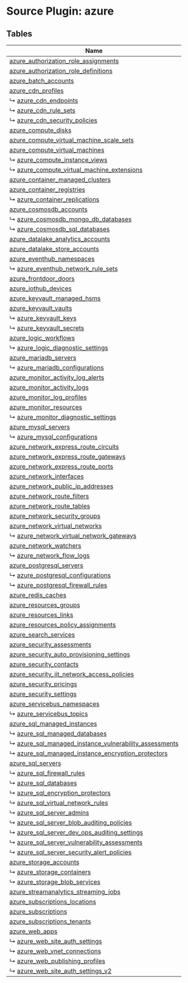 # Source Plugin: azure
## Tables
| Name          |
| ------------- |
| [azure_authorization_role_assignments](azure_authorization_role_assignments.md) |
| [azure_authorization_role_definitions](azure_authorization_role_definitions.md) |
| [azure_batch_accounts](azure_batch_accounts.md) |
| [azure_cdn_profiles](azure_cdn_profiles.md) |
| ↳ [azure_cdn_endpoints](azure_cdn_endpoints.md) |
| ↳ [azure_cdn_rule_sets](azure_cdn_rule_sets.md) |
| ↳ [azure_cdn_security_policies](azure_cdn_security_policies.md) |
| [azure_compute_disks](azure_compute_disks.md) |
| [azure_compute_virtual_machine_scale_sets](azure_compute_virtual_machine_scale_sets.md) |
| [azure_compute_virtual_machines](azure_compute_virtual_machines.md) |
| ↳ [azure_compute_instance_views](azure_compute_instance_views.md) |
| ↳ [azure_compute_virtual_machine_extensions](azure_compute_virtual_machine_extensions.md) |
| [azure_container_managed_clusters](azure_container_managed_clusters.md) |
| [azure_container_registries](azure_container_registries.md) |
| ↳ [azure_container_replications](azure_container_replications.md) |
| [azure_cosmosdb_accounts](azure_cosmosdb_accounts.md) |
| ↳ [azure_cosmosdb_mongo_db_databases](azure_cosmosdb_mongo_db_databases.md) |
| ↳ [azure_cosmosdb_sql_databases](azure_cosmosdb_sql_databases.md) |
| [azure_datalake_analytics_accounts](azure_datalake_analytics_accounts.md) |
| [azure_datalake_store_accounts](azure_datalake_store_accounts.md) |
| [azure_eventhub_namespaces](azure_eventhub_namespaces.md) |
| ↳ [azure_eventhub_network_rule_sets](azure_eventhub_network_rule_sets.md) |
| [azure_frontdoor_doors](azure_frontdoor_doors.md) |
| [azure_iothub_devices](azure_iothub_devices.md) |
| [azure_keyvault_managed_hsms](azure_keyvault_managed_hsms.md) |
| [azure_keyvault_vaults](azure_keyvault_vaults.md) |
| ↳ [azure_keyvault_keys](azure_keyvault_keys.md) |
| ↳ [azure_keyvault_secrets](azure_keyvault_secrets.md) |
| [azure_logic_workflows](azure_logic_workflows.md) |
| ↳ [azure_logic_diagnostic_settings](azure_logic_diagnostic_settings.md) |
| [azure_mariadb_servers](azure_mariadb_servers.md) |
| ↳ [azure_mariadb_configurations](azure_mariadb_configurations.md) |
| [azure_monitor_activity_log_alerts](azure_monitor_activity_log_alerts.md) |
| [azure_monitor_activity_logs](azure_monitor_activity_logs.md) |
| [azure_monitor_log_profiles](azure_monitor_log_profiles.md) |
| [azure_monitor_resources](azure_monitor_resources.md) |
| ↳ [azure_monitor_diagnostic_settings](azure_monitor_diagnostic_settings.md) |
| [azure_mysql_servers](azure_mysql_servers.md) |
| ↳ [azure_mysql_configurations](azure_mysql_configurations.md) |
| [azure_network_express_route_circuits](azure_network_express_route_circuits.md) |
| [azure_network_express_route_gateways](azure_network_express_route_gateways.md) |
| [azure_network_express_route_ports](azure_network_express_route_ports.md) |
| [azure_network_interfaces](azure_network_interfaces.md) |
| [azure_network_public_ip_addresses](azure_network_public_ip_addresses.md) |
| [azure_network_route_filters](azure_network_route_filters.md) |
| [azure_network_route_tables](azure_network_route_tables.md) |
| [azure_network_security_groups](azure_network_security_groups.md) |
| [azure_network_virtual_networks](azure_network_virtual_networks.md) |
| ↳ [azure_network_virtual_network_gateways](azure_network_virtual_network_gateways.md) |
| [azure_network_watchers](azure_network_watchers.md) |
| ↳ [azure_network_flow_logs](azure_network_flow_logs.md) |
| [azure_postgresql_servers](azure_postgresql_servers.md) |
| ↳ [azure_postgresql_configurations](azure_postgresql_configurations.md) |
| ↳ [azure_postgresql_firewall_rules](azure_postgresql_firewall_rules.md) |
| [azure_redis_caches](azure_redis_caches.md) |
| [azure_resources_groups](azure_resources_groups.md) |
| [azure_resources_links](azure_resources_links.md) |
| [azure_resources_policy_assignments](azure_resources_policy_assignments.md) |
| [azure_search_services](azure_search_services.md) |
| [azure_security_assessments](azure_security_assessments.md) |
| [azure_security_auto_provisioning_settings](azure_security_auto_provisioning_settings.md) |
| [azure_security_contacts](azure_security_contacts.md) |
| [azure_security_jit_network_access_policies](azure_security_jit_network_access_policies.md) |
| [azure_security_pricings](azure_security_pricings.md) |
| [azure_security_settings](azure_security_settings.md) |
| [azure_servicebus_namespaces](azure_servicebus_namespaces.md) |
| ↳ [azure_servicebus_topics](azure_servicebus_topics.md) |
| [azure_sql_managed_instances](azure_sql_managed_instances.md) |
| ↳ [azure_sql_managed_databases](azure_sql_managed_databases.md) |
| ↳ [azure_sql_managed_instance_vulnerability_assessments](azure_sql_managed_instance_vulnerability_assessments.md) |
| ↳ [azure_sql_managed_instance_encryption_protectors](azure_sql_managed_instance_encryption_protectors.md) |
| [azure_sql_servers](azure_sql_servers.md) |
| ↳ [azure_sql_firewall_rules](azure_sql_firewall_rules.md) |
| ↳ [azure_sql_databases](azure_sql_databases.md) |
| ↳ [azure_sql_encryption_protectors](azure_sql_encryption_protectors.md) |
| ↳ [azure_sql_virtual_network_rules](azure_sql_virtual_network_rules.md) |
| ↳ [azure_sql_server_admins](azure_sql_server_admins.md) |
| ↳ [azure_sql_server_blob_auditing_policies](azure_sql_server_blob_auditing_policies.md) |
| ↳ [azure_sql_server_dev_ops_auditing_settings](azure_sql_server_dev_ops_auditing_settings.md) |
| ↳ [azure_sql_server_vulnerability_assessments](azure_sql_server_vulnerability_assessments.md) |
| ↳ [azure_sql_server_security_alert_policies](azure_sql_server_security_alert_policies.md) |
| [azure_storage_accounts](azure_storage_accounts.md) |
| ↳ [azure_storage_containers](azure_storage_containers.md) |
| ↳ [azure_storage_blob_services](azure_storage_blob_services.md) |
| [azure_streamanalytics_streaming_jobs](azure_streamanalytics_streaming_jobs.md) |
| [azure_subscriptions_locations](azure_subscriptions_locations.md) |
| [azure_subscriptions](azure_subscriptions.md) |
| [azure_subscriptions_tenants](azure_subscriptions_tenants.md) |
| [azure_web_apps](azure_web_apps.md) |
| ↳ [azure_web_site_auth_settings](azure_web_site_auth_settings.md) |
| ↳ [azure_web_vnet_connections](azure_web_vnet_connections.md) |
| ↳ [azure_web_publishing_profiles](azure_web_publishing_profiles.md) |
| ↳ [azure_web_site_auth_settings_v2](azure_web_site_auth_settings_v2.md) |